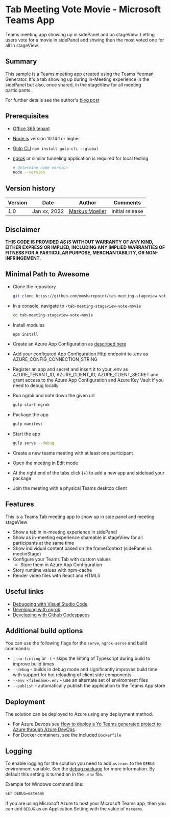 # Tab Meeting Vote Movie - Microsoft Teams App

Teams meeting app showing up in sidePanel and on stageView. Letting users vote for a movie in sidePanel and shwing then the most voted one for all in stageView.

## Summary

This sample is a Teams meeting app created using the Teams Yeoman Generator. It's a tab showing up during in-Meeting experience in the sidePanel but also, once shared, in the stageView for all meeting participants.

For further details see the author's [blog post](https://mmsharepoint.wordpress.com/2022/01/)

## Prerequisites

* [Office 365 tenant](https://dev.office.com/sharepoint/docs/spfx/set-up-your-development-environment)
* [Node.js](https://nodejs.org) version 10.14.1 or higher
* [Gulp CLI](https://github.com/gulpjs/gulp-cli) `npm install gulp-cli --global`
* [ngrok](https://ngrok.com) or similar tunneling application is required for local testing

    ```bash
    # determine node version
    node --version
    ```

## Version history

Version|Date|Author|Comments
-------|----|----|--------
1.0|Jan xx, 2022|[Markus Moeller](https://twitter.com/moeller2_0)|Initial release

## Disclaimer

**THIS CODE IS PROVIDED *AS IS* WITHOUT WARRANTY OF ANY KIND, EITHER EXPRESS OR IMPLIED, INCLUDING ANY IMPLIED WARRANTIES OF FITNESS FOR A PARTICULAR PURPOSE, MERCHANTABILITY, OR NON-INFRINGEMENT.**

## Minimal Path to Awesome
- Clone the repository
    ```bash
    git clone https://github.com/mmsharepoint/tab-meeting-stageview-vote-movie.git
    ```

- In a console, navigate to `/tab-meeting-stageview-vote-movie`

    ```bash
    cd tab-meeting-stageview-vote-movie
    ```

- Install modules

    ```bash
    npm install
    ```
- Create an Azure App Configuration as [described here](https://mmsharepoint.wordpress.com/2021/05/17/configure-teams-applications-with-azure-app-configuration-nodejs/#createappconfig)
- Add your configured App Configuration Http endpoint to .env as AZURE_CONFIG_CONNECTION_STRING
- Register an app and secret and insert it to your .env as AZURE_TENANT_ID, AZURE_CLIENT_ID, AZURE_CLIENT_SECRET and grant access to the Azure App Configuration and Azure Key Vault if you need to debug locally

- Run ngrok and note down the given url

    ```bash
    gulp start-ngrok
    ```
- Package the app
    ```bash
    gulp manifest
- Start the app
    ```bash
    gulp serve --debug
    ```
- Create a new teams meeting with at least one participant
- Open the meeting in Edit mode
- At the right end of the tabs click (+) to add a new app and sideload your package
- Join the meeting with a physical Teams desktop client

## Features

This is a Teams Tab meeting app to show up in side panel and meeting stageView
* Show a tab in in-meeting experience in sidePanel
* Show as in-meeting experience shareable in stageView for all participants at the same time
* Show individual content based on the frameContext (sidePanel vs meetinStage)
* Configure your Teams Tab with custom values
    * Store them in Azure App Configuration
* Story runtime values with npm-cache
* Render video files with React and HTML5



## Useful links

* [Debugging with Visual Studio Code](https://github.com/pnp/generator-teams/blob/master/docs/docs/vscode.md)
* [Developing with ngrok](https://github.com/pnp/generator-teams/blob/master/docs/docs/ngrok.md)
* [Developing with Github Codespaces](https://github.com/pnp/generator-teams/blob/master/docs/docs/codespaces.md)

## Additional build options

You can use the following flags for the `serve`, `ngrok-serve` and build commands:

* `--no-linting` or `-l` - skips the linting of Typescript during build to improve build times
* `--debug` - builds in debug mode and significantly improves build time with support for hot reloading of client side components
* `--env <filename>.env` - use an alternate set of environment files
* `--publish` - automatically publish the application to the Teams App store

## Deployment

The solution can be deployed to Azure using any deployment method.

* For Azure Devops see [How to deploy a Yo Teams generated project to Azure through Azure DevOps](https://www.wictorwilen.se/blog/deploying-yo-teams-and-node-apps/)
* For Docker containers, see the included `Dockerfile`

## Logging

To enable logging for the solution you need to add `msteams` to the `DEBUG` environment variable. See the [debug package](https://www.npmjs.com/package/debug) for more information. By default this setting is turned on in the `.env` file.

Example for Windows command line:

``` bash
SET DEBUG=msteams
```

If you are using Microsoft Azure to host your Microsoft Teams app, then you can add `DEBUG` as an Application Setting with the value of `msteams`.
